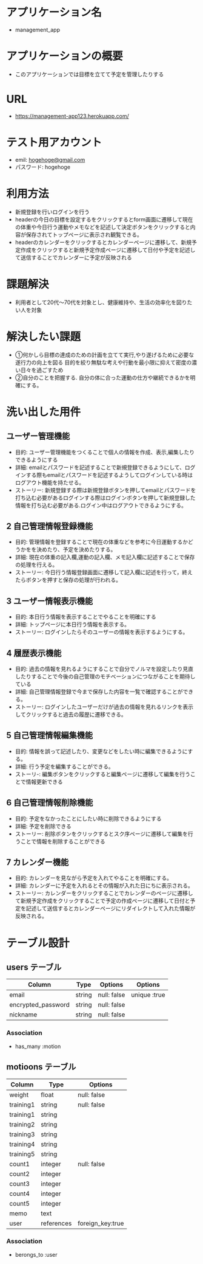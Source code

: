 # アプリケーション名 

- management_app

# アプリケーションの概要

- このアプリケーションでは目標を立てて予定を管理したりする

# URL

- https://management-app123.herokuapp.com/

# テスト用アカウント

- emil: hogehoge@gmail.com
- パスワード: hogehoge

# 利用方法

- 新規登録を行いログインを行う
- headerの今日の目標を設定するをクリックするとform画面に遷移して現在の体重や今日行う運動やメモなどを記述して決定ボタンをクリックすると内容が保存されてトップページに表示され観覧できる。
- headerのカレンダーをクリックするとカレンダーページに遷移して、新規予定作成をクリックすると新規予定作成ページに遷移して日付や予定を記述して送信することでカレンダーに予定が反映される
# 課題解決

- 利用者として20代〜70代を対象とし、健康維持や、生活の効率化を図りたい人を対象
# 解決したい課題
- ①何かしら目標の達成のための計画を立てて実行,やり遂げるために必要な遂行力の向上を図る
目的を絞り無駄な考えや行動を最小限に抑えて密度の濃い日々を過ごすため
- ②自分のことを把握する.
自分の体に合った運動の仕方や継続できるかを明確にする。

# 洗い出した用件

##	ユーザー管理機能
- 目的: ユーザー管理機能をつくることで個人の情報を作成、表示,編集したりできるようにする
- 詳細:	emailとパスワードを記述することで新規登録できるようにして、ログインする際もemailとパスワードを記述するようしてログインしている時はログアウト機能を持たせる。
- ストーリー: 新規登録する際は新規登録ボタンを押してemailとパスワードを打ち込む必要があるログインする際はログインボタンを押して新規登録した情報を打ち込む必要がある.ログイン中はログアウトできるようにする。
## 2	自己管理情報登録機能
- 目的: 管理情報を登録することで現在の体重などを参考に今日運動するかどうかをを決めたり、予定を決めたりする。
- 詳細: 現在の体重の記入欄,運動の記入欄、メモ記入欄に記述することで保存の処理を行える。
- ストーリー: 今日行う情報登録画面に遷移して記入欄に記述を行って，終えたらボタンを押すと保存の処理が行われる。

## 3	ユーザー情報表示機能
- 目的: 本日行う情報を表示することでやることを明確にする
- 詳細: トップページに本日行う情報を表示する。
- ストーリー: ログインしたらそのユーザーの情報を表示するようにする。
## 4	履歴表示機能
- 目的: 過去の情報を見れるようにすることで自分でノルマを設定したり見直したりすることで今後の自己管理のモチベーションにつながることを期待している
-	詳細: 自己管理情報登録で今まで保存した内容を一覧で確認することができる。	
- ストーリー: ログインしたユーザーだけが過去の情報を見れるリンクを表示してクリックすると過去の履歴に遷移できる。
## 5	自己管理情報編集機能
- 目的: 情報を誤って記述したり、変更などをしたい時に編集できるようにする。
- 詳細:	行う予定を編集することができる。
- ストーリ-: 編集ボタンをクリックすると編集ページに遷移して編集を行うことで情報更新できる
## 6	自己管理情報削除機能
- 目的: 予定をなかったことにしたい時に削除できるようにする	
- 詳細: 予定を削除できる	
- ストーリー: 削除ボタンをクリックするとスク序ページに遷移して編集を行うことで情報を削除することができる
## 7	カレンダー機能
- 目的: カレンダーを見ながら予定を入れてやることを明確にする。	
- 詳細: カレンダーに予定を入れるとその情報が入れた日にちに表示される。	
- ストーリー: カレンダーをクリックすることでカレンダーのページに遷移して新規予定作成をクリックすることで予定の作成ページに遷移して日付と予定を記述して送信するとカレンダーページにリダイレクトして入れた情報が反映される。




# テーブル設計

## users テーブル

| Column               | Type     |  Options     |  Options      |
| -------------------  | -------- | ------------ | ------------- |
| email                | string   | null: false  | unique :true  |
| encrypted_password   | string   | null: false  |               |
| nickname             | string   | null: false  |               | 


### Association

- has_many :motion

##  motioons テーブル

| Column                    | Type               |  Options         |
| --------------------------| ------------------ | ---------------- |
| weight                    | float              | null: false      |
| training1                 | string             | null: false      |
| training1                 | string             |                  |
| training2                 | string             |                  |
| training3                 | string             |                  |
| training4                 | string             |                  |
| training5                 | string             |                  |
| count1                    | integer            | null: false      |
| count2                    | integer            |                  |
| count3                    | integer            |                  |
| count4                    | integer            |                  |
| count5                    | integer            |                  |
| memo                      | text               |                  |
| user                      | references         | foreign_key:true |


### Association

- berongs_to :user 




